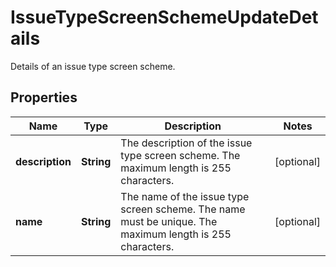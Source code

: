 

# IssueTypeScreenSchemeUpdateDetails

Details of an issue type screen scheme.

## Properties

| Name | Type | Description | Notes |
|------------ | ------------- | ------------- | -------------|
|**description** | **String** | The description of the issue type screen scheme. The maximum length is 255 characters. |  [optional] |
|**name** | **String** | The name of the issue type screen scheme. The name must be unique. The maximum length is 255 characters. |  [optional] |



